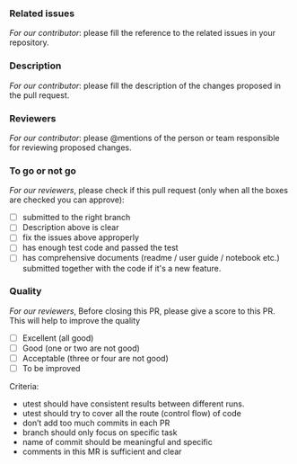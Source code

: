 ### Related issues ###
*For our contributor*: please fill the reference to the related issues in your repository.

### Description
*For our contributor*: please fill the description of the changes proposed in the pull request.

### Reviewers
*For our contributor*: please @mentions of the person or team responsible for reviewing proposed changes.


### To go or not go
*For our reviewers*, please check if this pull request (only when all the boxes are checked you can approve):
- [ ] submitted to the right branch
- [ ] Description above is clear
- [ ] fix the issues above approperly
- [ ] has enough test code and passed the test
- [ ] has comprehensive documents (readme / user guide / notebook etc.) submitted together with the code if it's a new feature.

### Quality
*For our reviewers*, Before closing this PR, please give a score to this PR. This will help to improve the quality
- [ ] Excellent (all good)
- [ ] Good (one or two are not good)
- [ ] Acceptable (three or four are not good)
- [ ] To be improved

Criteria:
* utest should have consistent results between different runs.
* utest should try to cover all the route (control flow) of code 
* don’t add too much commits in each PR
* branch should only focus on specific task
* name of commit should be meaningful and specific
* comments in this MR is sufficient and clear
